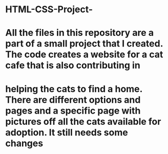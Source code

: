 # HTML-CSS-Project- 
# All the files in this repository are a part of a small project that I created. The code creates a website for a cat cafe that is also contributing in
# helping the cats to find a home. There are different options and pages and a specific page with pictures off all the cats available for adoption. It still needs some changes
